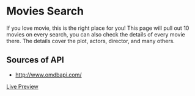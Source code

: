 # Movies Search
If you love movie, this is the right place for you! This page will pull out 10 movies on every search, you can also check the details of every movie there. The details cover the plot, actors, director, and many others.

## Sources of API
- http://www.omdbapi.com/

[Live Preview](https://fdavidsen.github.io/Simple-Web-Development-Projects/Movies%20Search)